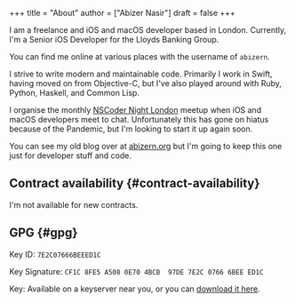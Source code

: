 +++
title = "About"
author = ["Abizer Nasir"]
draft = false
+++

I am a freelance and iOS and macOS developer based in London. Currently, I'm a Senior iOS Developer for the Lloyds Banking Group.

You can find me online at various places with the username of `abizern`.

I strive to write modern and maintainable code. Primarily I work in Swift, having moved on from Objective-C, but I've also played around with Ruby, Python, Haskell, and Common Lisp.

I organise the monthly [NSCoder Night London](http://nscodernightlondon.com) meetup when iOS and macOS developers meet to chat. Unfortunately this has gone on hiatus because of the Pandemic, but I'm looking to start it up again soon.

You can see my old blog over at [abizern.org](https:abizern.org) but I'm going to keep this one just for developer stuff and code.


## Contract availability {#contract-availability}

I'm not available for new contracts.


## GPG {#gpg}

Key ID: `7E2C07666BEEED1C`

Key Signature: `CF1C 8FE5 A508 0E70 4BCB  97DE 7E2C 0766 6BEE ED1C`

Key: Available on a keyserver near you, or you can [download it here](/res/GPGKey.asc).